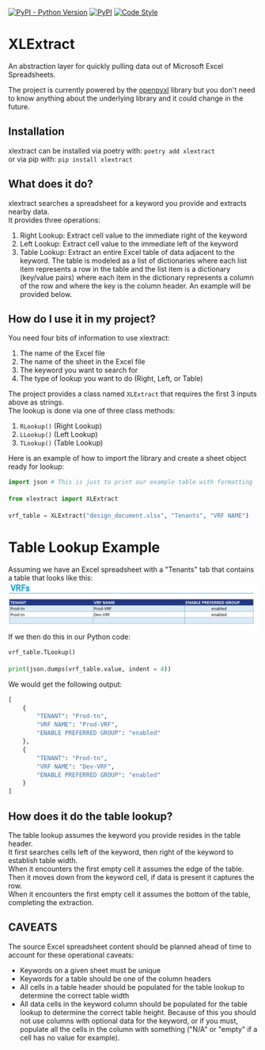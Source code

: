 [![PyPI - Python Version](https://img.shields.io/pypi/pyversions/xlextract.svg)](https://img.shields.io/pypi/pyversions/xlextract)
[![PyPI](https://img.shields.io/pypi/v/xlextract.svg)](https://pypi.python.org/pypi/xlextract)
[![Code Style](https://img.shields.io/badge/code%20style-black-000000.svg)](https://github.com/ambv/black)

XLExtract
=========

An abstraction layer for quickly pulling data out of Microsoft Excel Spreadsheets.

The project is currently powered by the [openpyxl](https://pypi.org/project/openpyxl/) library but you don't need to know anything about the underlying library and it could change in the future.

## Installation
xlextract can be installed via poetry with: ```poetry add xlextract```  
or via pip with: ```pip install xlextract```

## What does it do?
xlextract searches a spreadsheet for a keyword you provide and extracts nearby data.  
It provides three operations:
1. Right Lookup: Extract cell value to the immediate right of the keyword
2. Left Lookup: Extract cell value to the immediate left of the keyword
3. Table Lookup: Extract an entire Excel table of data adjacent to the keyword. The table is modeled as a list of dictionaries where each list item represents a row in the table and the list item is a dictionary (key/value pairs) where each item in the dictionary represents a column of the row and where the key is the column header. An example will be provided below.

## How do I use it in my project?
You need four bits of information to use xlextract:
1. The name of the Excel file
2. The name of the sheet in the Excel file
3. The keyword you want to search for
4. The type of lookup you want to do (Right, Left, or Table)

The project provides a class named ```XLExtract``` that requires the first 3 inputs above as strings.  
The lookup is done via one of three class methods:
1. ```RLookup()``` (Right Lookup)
2. ```LLookup()``` (Left Lookup)
3. ```TLookup()``` (Table Lookup)

Here is an example of how to import the library and create a sheet object ready for lookup:
```python
import json # This is just to print our example table with formatting

from xlextract import XLExtract

vrf_table = XLExtract("design_document.xlsx", "Tenants", "VRF NAME")
```

# Table Lookup Example
Assuming we have an Excel spreadsheet with a "Tenants" tab that contains a table that looks like this:  
![Sample Excel Table](https://github.com/aj-cruz/xlextract/blob/main/art/ACI_VRF_Table.jpg?raw=true)
If we then do this in our Python code:
```python
vrf_table.TLookup()

print(json.dumps(vrf_table.value, indent = 4))
```

We would get the following output:
```python
[
    {
        "TENANT": "Prod-tn",
        "VRF NAME": "Prod-VRF",
        "ENABLE PREFERRED GROUP": "enabled"
    },
    {
        "TENANT": "Prod-tn",
        "VRF NAME": "Dev-VRF",
        "ENABLE PREFERRED GROUP": "enabled"
    }
]
```

## How does it do the table lookup?
The table lookup assumes the keyword you provide resides in the table header.  
It first searches cells left of the keyword, then right of the keyword to establish table width.  
When it encounters the first empty cell it assumes the edge of the table.  
Then it moves down from the keyword cell, if data is present it captures the row.  
When it encounters the first empty cell it assumes the bottom of the table, completing the extraction.

## CAVEATS
The source Excel spreadsheet content should be planned ahead of time to account for these operational caveats:
- Keywords on a given sheet must be unique
- Keywords for a table should be one of the column headers
- All cells in a table header should be populated for the table lookup to determine the correct table width
- All data cells in the keyword column should be populated for the table lookup to determine the correct table height. Because of this you should not use columns with optional data for the keyword, or if you must, populate all the cells in the column with something ("N/A" or "empty" if a cell has no value for example).